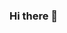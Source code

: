 ### Hi there 👋

<!--
**fecoelho/fecoelho** is a ✨ _special_ ✨ repository because its `README.md` (this file) appears on your GitHub profile.

Here are some ideas to get you started:

- 🔭 I’m currently working on Minishell
- 🌱 Learning in [42 São Paulo](https://www.42sp.org.br/)
- 📫 How to reach me: fecoel@hotmail.com
- 🏠 São Paulo

[![fcoelho 42 stats](https://badge42.herokuapp.com/api/stats/fcoelho)](https://github.com/JaeSeoKim/badge42)

[![github stats](https://github-readme-stats.vercel.app/api?username=fecoelhot&count_private=true&show_icons=true&theme=dark)](https://github.com/fecoelho/github-readme-stats)

[![Top Langs](https://github-readme-stats.vercel.app/api/top-langs/?username=fecoelhot&layout=compact&exclude_repo=ft_server&langs_count=15&theme=highcontrast)](https://github.com/fecoelho/github-readme-stats)

-->
